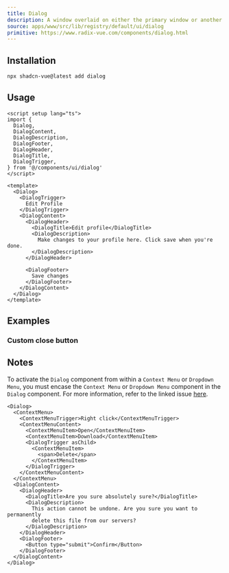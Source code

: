 ```yaml
---
title: Dialog
description: A window overlaid on either the primary window or another dialog window, rendering the content underneath inert.
source: apps/www/src/lib/registry/default/ui/dialog 
primitive: https://www.radix-vue.com/components/dialog.html
---
```



<ComponentPreview name="DialogDemo" /> 
 
 ## Installation
```bash
npx shadcn-vue@latest add dialog
```

## Usage

```vue
<script setup lang="ts">
import {
  Dialog,
  DialogContent,
  DialogDescription,
  DialogFooter,
  DialogHeader,
  DialogTitle,
  DialogTrigger,
} from '@/components/ui/dialog'
</script>

<template>
  <Dialog>
    <DialogTrigger>
      Edit Profile
    </DialogTrigger>
    <DialogContent>
      <DialogHeader>
        <DialogTitle>Edit profile</DialogTitle>
        <DialogDescription>
          Make changes to your profile here. Click save when you're done.
        </DialogDescription>
      </DialogHeader>

      <DialogFooter>
        Save changes
      </DialogFooter>
    </DialogContent>
  </Dialog>
</template>
```

## Examples 

### Custom close button

<ComponentPreview name="DialogCustomCloseButton" /> 

## Notes

To activate the `Dialog` component from within a `Context Menu` or `Dropdown Menu`, you must encase the `Context Menu` or `Dropdown Menu` component in the `Dialog` component. For more information, refer to the linked issue [here](https://github.com/radix-ui/primitives/issues/1836).


```js:line-numbers showLineNumber{14-25}
<Dialog>
  <ContextMenu>
    <ContextMenuTrigger>Right click</ContextMenuTrigger>
    <ContextMenuContent>
      <ContextMenuItem>Open</ContextMenuItem>
      <ContextMenuItem>Download</ContextMenuItem>
      <DialogTrigger asChild>
        <ContextMenuItem>
          <span>Delete</span>
        </ContextMenuItem>
      </DialogTrigger>
    </ContextMenuContent>
  </ContextMenu>
  <DialogContent>
    <DialogHeader>
      <DialogTitle>Are you sure absolutely sure?</DialogTitle>
      <DialogDescription>
        This action cannot be undone. Are you sure you want to permanently
        delete this file from our servers?
      </DialogDescription>
    </DialogHeader>
    <DialogFooter>
      <Button type="submit">Confirm</Button>
    </DialogFooter>
  </DialogContent>
</Dialog>
```